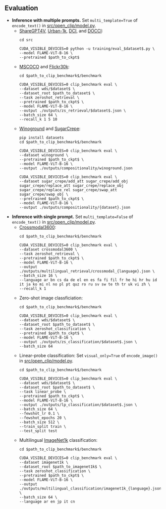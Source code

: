 ## Evaluation

* **Inference with multiple prompts.**
Set ```multi_template=True``` of ```encode_text()``` in [src/open_clip/model.py](./src/open_clip/model.py).
  * [ShareGPT4V](https://huggingface.co/datasets/Lin-Chen/ShareGPT4V/blob/main/share-captioner_coco_lcs_sam_1246k_1107.json), [Urban-1k](https://huggingface.co/datasets/BeichenZhang/Urban1k/blob/main/Urban1k.zip), [DCI](https://github.com/facebookresearch/DCI), and [DOCCI](https://google.github.io/docci/#downloads):
    ```
    cd src

    CUDA_VISIBLE_DEVICES=0 python -u training/eval_$dataset$.py \
    --model FLAME-ViT-B-16 \
    --pretrained $path_to_ckpt$
    ```
  * [MSCOCO](https://huggingface.co/datasets/clip-benchmark/wds_mscoco_captions) and [Flickr30k](https://huggingface.co/datasets/clip-benchmark/wds_flickr30k):
    ```
    cd $path_to_clip_benchmark$/benchmark

    CUDA_VISIBLE_DEVICES=0 clip_benchmark eval \
    --dataset wds/$dataset$ \
    --dataset_root $path_to_dataset$ \
    --task zeroshot_retrieval \
    --pretrained $path_to_ckpt$ \
    --model FLAME-ViT-B-16 \
    --output ./outputs/zs_retrieval/$dataset$.json \
    --batch_size 64 \
    --recall_k 1 5 10
    ```
  * [Winoground](https://huggingface.co/datasets/facebook/winoground) and [SugarCrepe](https://github.com/RAIVNLab/sugar-crepe):
    ```
    pip install datasets
    cd $path_to_clip_benchmark$/benchmark

    CUDA_VISIBLE_DEVICES=0 clip_benchmark eval \
    --dataset winoground \
    --pretrained $path_to_ckpt$ \
    --model FLAME-ViT-B-16 \
    --output ./outputs/compositionality/winoground.json 

    CUDA_VISIBLE_DEVICES=0 clip_benchmark eval \
    --dataset sugar_crepe/add_att sugar_crepe/add_obj sugar_crepe/replace_att sugar_crepe/replace_obj sugar_crepe/replace_rel sugar_crepe/swap_att sugar_crepe/swap_obj \
    --pretrained $path_to_ckpt$ \
    --model FLAME-ViT-B-16 \
    --output ./outputs/compositionality/{dataset}.json 
    ```
* **Inference with single prompt.**
Set ```multi_template=False``` of ```encode_text()``` in [src/open_clip/model.py](./src/open_clip/model.py).
  * [Crossmodal3600](https://google.github.io/crossmodal-3600):
    ```
    cd $path_to_clip_benchmark$/benchmark

    CUDA_VISIBLE_DEVICES=0 clip_benchmark eval \
    --dataset crossmodal3600 \
    --task zeroshot_retrieval \
    --pretrained $path_to_ckpt$ \
    --model FLAME-ViT-B-16 \
    --output ./outputs/multilingual_retrieval/crossmodal_{language}.json \
    --batch_size 16 \
    --language ar bn cs da de el en es fa fi fil fr he hi hr hu id it ja ko mi nl no pl pt quz ro ru sv sw te th tr uk vi zh \
    --recall_k 1
    ```
  * Zero-shot image classficiation:
    ```
    cd $path_to_clip_benchmark$/benchmark

    CUDA_VISIBLE_DEVICES=0 clip_benchmark eval \
    --dataset wds/$dataset$ \
    --dataset_root $path_to_dataset$ \
    --task zeroshot_classification \
    --pretrained $path_to_ckpt$ \
    --model FLAME-ViT-B-16 \
    --output ./outputs/zs_classification/$dataset$.json \
    --batch_size 64
    ```
  * Linear-probe classification:
    Set ```visual_only=True``` of ```encode_image()``` in [src/open_clip/model.py](./src/open_clip/model.py).
    ```
    cd $path_to_clip_benchmark$/benchmark

    CUDA_VISIBLE_DEVICES=0 clip_benchmark eval \
    --dataset wds/$dataset$ \
    --dataset_root $path_to_dataset$ \
    --task linear_probe \
    --pretrained $path_to_ckpt$ \
    --model FLAME-ViT-B-16 \
    --output ./outputs/lp_classification/$dataset$.json \
    --batch_size 64 \
    --fewshot_lr 0.1 \
    --fewshot_epochs 20 \
    --batch_size 512 \
    --train_split train \
    --test_split test
    ```
  * Multilingual [ImageNet1k](https://www.image-net.org) classification:
    ```
    cd $path_to_clip_benchmark$/benchmark

    CUDA_VISIBLE_DEVICES=0 clip_benchmark eval \
    --dataset imagenet1k \
    --dataset_root $path_to_imagenet1k$ \
    --task zeroshot_classification \
    --pretrained $path_to_ckpt$ \
    --model FLAME-ViT-B-16 \
    --output ./outputs/multilingual_classification/imagenet1k_{language}.json \
    --batch_size 64 \
    --language ar en jp it cn 
    ```